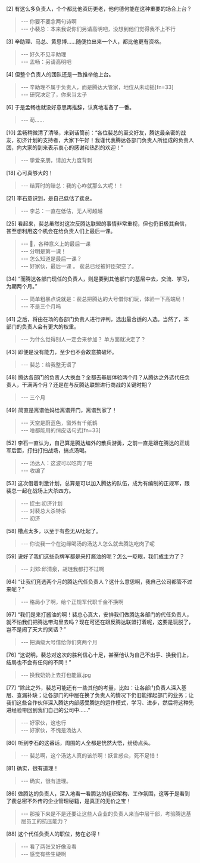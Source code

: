 
[2] 有这么多负责人，个个都比他资历更老，他何德何能在这种重要的场合上台？
>--- 你要不要念两句诗啊<br>
>--- 小裴总：本来我说你们另请高明吧，没想到他们觉得我不上不行<br>

[3] 辛助理、马总、黄思博……随便拉出来一个人，都比他更有资格。
>--- 好久不见辛助理<br>
>--- 孟畅：另请高明吧<br>

[4] 但整个负责人的团队还是一致推举他上台。
>--- 辛助理不属于负责人，而是腾达大管家，地位从未动摇[fn=33]<br>
>--- 研究决定了，你来当太子<br>

[6] 于是孟畅也就没好意思再推辞，认真地准备了一番。
>--- 苟……<br>

[10] 孟畅稍微清了清嗓，来到话筒前：“各位裴总的至交好友，腾达最亲密的战友，初济计划的支持者，大家下午好！我谨代表腾达各部门负责人所组成的负责人团，向大家的到来表示衷心的感谢和热烈的欢迎！”
>--- 挚爱亲朋，请加大力度背刺<br>

[18] 心可真够大的！
>--- 结算时的赔总：我的心咋就那么大呢！！<br>

[21] 李石意识到，是自己低估了裴总。
>--- 李总：一直在低估，无人可超越<br>

[25] 看起来，裴总虽然对这次反腾达联盟的事情非常重视，但也仍旧极其自信，甚至想利用这个机会在给负责人们上最后一课。
>--- 🌿，各种意义上的最后一课<br>
>--- 分明是第一课！<br>
>--- 怎么知道是最后一课？<br>
>--- 好家伙，最后一课
。
裴总已经被奸臣架空了。<br>

[34] “而腾达各部门现任的负责人，则是要到其他部门的基层中去，交流、学习，为期两个月。”
>--- 简单粗暴点说就是：裴总把腾达的大号借你们玩，体验一下高端局！<br>
>--- 不是三个月吗<br>

[41] 之后，将由在场的各部门负责人进行评判，选出最合适的人选。当然了，本部门的负责人会有更大的权重。
>--- 为什么觉得别人一定会来参加？ 单方面就决定了？<br>

[43] 即便是没有能力，至少也不会故意搞破坏。
>--- 裴总：给我整无语了<br>

[48] 腾达各部门的负责人大换血？全都去基层体验两个月？从腾达之外选代任负责人，干满两个月？还是在与反腾达联盟进行商战的关键时期？
>--- 三个月<br>

[49] 简直是离谱他妈给离谱开门，离谱到家了！
>--- 天空是蔚蓝色，窗外有千纸鹤<br>
>--- 啥都能用的俏皮话句式[fn=33]<br>

[52] 李石一直认为，自己算是腾达编外的散兵游勇，之前一直是跟在腾达的正规军后面，打扫打扫战场，搞点汤喝。
>--- 汤达人：这波可以吃肉了吧<br>
>--- 收编了<br>

[53] 这次借着刺激计划，总算是可以加入腾达的队伍，成为有编制的正规军，跟裴总一起在战场上大杀四方。
>--- 捉虫:初济计划<br>
>--- 对裴总大杀特杀<br>
>--- 初济<br>

[58] 槽点太多，以至于有些无从吐起了。
>--- 你说我一个在边缘喝汤的汤达人怎么就去腾达吃肉了呢<br>

[59] 说好了我们这些杂牌军都是来打酱油的呢？怎么一眨眼，我们成主力了？
>--- 刘邓:邱清泉，胡琏我都打不过啊<br>

[64] “让我们竞选两个月的腾达代任负责人？这什么意思啊，我自己公司都管不过来呢？”
>--- 格局小了啊，给个正规军代职千金不换啊<br>

[67] “我们是来打酱油的啊！裴总心真大，安排我们做腾达各部门的代任负责人，就不怕我们把腾达带沟里去吗？现在可还在跟反腾达联盟打着呢，这要是玩脱了，岂不是闹了天大的笑话？”
>--- 把满级大号借给你们爽两个月<br>

[76] “这说明，裴总对这次的胜利信心十足，甚至他认为自己不出手、换我们上，结局也不会有任何的不同！”
>--- 换我奶奶上去打也能赢.jpg<br>

[77] “除此之外，裴总可能还有一些其他的考量，比如：让各部门负责人深入基层、查漏补缺；让各部门的中层在换了负责人的情况下仍旧能撑起部门的业务；让我们这些合作伙伴深入腾达内部感受腾达的运作模式，学习、进步，然后将这种先进经验带回到我们自己的公司中……”
>--- 好家伙，这也行<br>
>--- 好家伙，不愧是汤达人<br>

[80] 听到李石的这番话，周围的人全都是恍然大悟，纷纷点头。
>--- 裴总啊，这个汤达人真的该杀啊！妖言惑众，死不足惜！<br>

[81] 确实，很有道理！
>--- 确实，很有道理。<br>

[86] 做腾达的负责人，深入地看一看腾达的组织架构、工作氛围，这等于是看到了裴总密不外传的企业管理秘籍，是真正的无价之宝！
>--- 那接下来是不是还要让这些人企业的负责人来当中层干部，考验腾达基层员工的抗压能力？<br>

[88] 这个代任负责人的职位，势在必得！
>--- 看了两张又好像没看<br>
>--- 感觉有些生硬啊<br>
